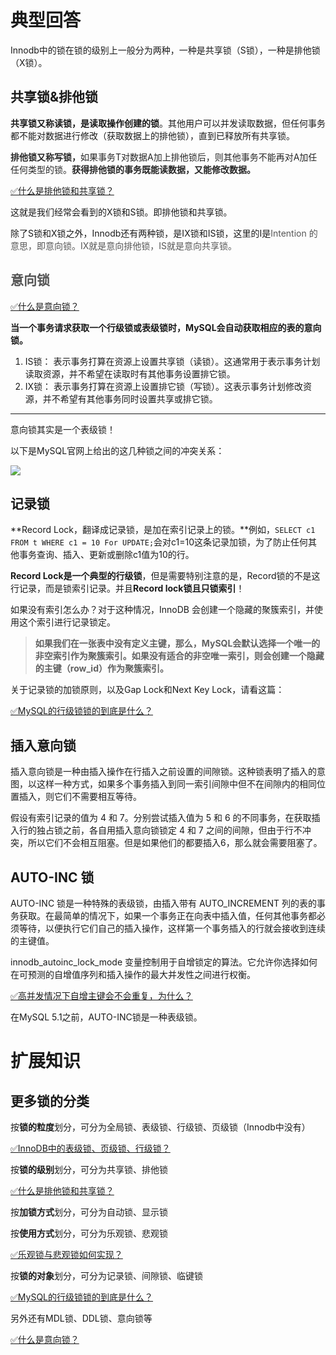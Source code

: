 # 典型回答


Innodb中的锁在锁的级别上一般分为两种，一种是共享锁（S锁），一种是排他锁（X锁）。



## 共享锁&排他锁


**共享锁又称读锁，是读取操作创建的锁**。其他用户可以并发读取数据，但任何事务都不能对数据进行修改（获取数据上的排他锁），直到已释放所有共享锁。



**<font style="color:rgb(38, 38, 38);">排他锁又称写锁，</font>**<font style="color:rgb(38, 38, 38);">如果事务T对数据A加上排他锁后，则其他事务不能再对A加任任何类型的锁。</font>**<font style="color:rgb(38, 38, 38);">获得排他锁的事务既能读数据，又能修改数据。</font>**<font style="color:rgb(38, 38, 38);"></font>



[✅什么是排他锁和共享锁？](https://www.yuque.com/hollis666/qyhor6/ec5yhfon858vcq5p)



这就是我们经常会看到的X锁和S锁。即排他锁和共享锁。



除了S锁和X锁之外，Innodb还有两种锁，是IX锁和IS锁，这里的I是<font style="color:rgb(85, 85, 85);">Intention 的意思，即意向锁。IX就是意向排他锁，IS就是意向共享锁。</font>

<font style="color:rgb(85, 85, 85);"></font>

## <font style="color:rgb(85, 85, 85);">意向锁</font>
<font style="color:rgb(85, 85, 85);"></font>

[✅什么是意向锁？](https://www.yuque.com/hollis666/qyhor6/zf7nalngrigml547)



**当一个事务请求获取一个行级锁或表级锁时，MySQL会自动获取相应的表的意向锁。**



1. IS锁： 表示事务打算在资源上设置共享锁（读锁）。这通常用于表示事务计划读取资源，并不希望在读取时有其他事务设置排它锁。
2. IX锁： 表示事务打算在资源上设置排它锁（写锁）。这表示事务计划修改资源，并不希望有其他事务同时设置共享或排它锁。

****

意向锁其实是一个表级锁！



以下是MySQL官网上给出的这几种锁之间的冲突关系：

![](https://cdn.nlark.com/yuque/0/2024/png/5378072/1709373174066-8297e99e-15e4-41bc-bd0c-775b907dae67.png)





## 记录锁


**Record Lock，翻译成记录锁，是加在索引记录上的锁。**例如，`SELECT c1 FROM t WHERE c1 = 10 For UPDATE;`会对c1=10这条记录加锁，为了防止任何其他事务查询、插入、更新或删除c1值为10的行。



**Record Lock是一个典型的行级锁**，但是需要特别注意的是，Record锁的不是这行记录，而是锁索引记录。并且**Record lock锁且只锁索引**！



如果没有索引怎么办？对于这种情况，InnoDB 会创建一个隐藏的聚簇索引，并使用这个索引进行记录锁定。



> **如果我们在一张表中没有定义主键，那么，MySQL会默认选择一个唯一的非空索引作为聚簇索引。如果没有适合的非空唯一索引，则会创建一个隐藏的主键（row_id）作为聚簇索引。**
>



关于记录锁的加锁原则，以及Gap Lock和Next Key Lock，请看这篇：



[✅MySQL的行级锁锁的到底是什么？](https://www.yuque.com/hollis666/qyhor6/kfygzw)



## 插入意向锁


插入意向锁是一种由插入操作在行插入之前设置的间隙锁。这种锁表明了插入的意图，以这样一种方式，如果多个事务插入到同一索引间隙中但不在间隙内的相同位置插入，则它们不需要相互等待。



假设有索引记录的值为 4 和 7。分别尝试插入值为 5 和 6 的不同事务，在获取插入行的独占锁之前，各自用插入意向锁锁定 4 和 7 之间的间隙，但由于行不冲突，所以它们不会相互阻塞。但是如果他们的都要插入6，那么就会需要阻塞了。



## AUTO-INC 锁


AUTO-INC 锁是一种特殊的表级锁，由插入带有 AUTO_INCREMENT 列的表的事务获取。在最简单的情况下，如果一个事务正在向表中插入值，任何其他事务都必须等待，以便执行它们自己的插入操作，这样第一个事务插入的行就会接收到连续的主键值。



innodb_autoinc_lock_mode 变量控制用于自增锁定的算法。它允许你选择如何在可预测的自增值序列和插入操作的最大并发性之间进行权衡。



[✅高并发情况下自增主键会不会重复，为什么？](https://www.yuque.com/hollis666/qyhor6/oxdeyunw5v65gqen)



在MySQL 5.1之前，AUTO-INC锁是一种表级锁。



# 扩展知识


## 更多锁的分类


按**锁的粒度**划分，可分为全局锁、表级锁、行级锁、页级锁（Innodb中没有）

[✅InnoDB中的表级锁、页级锁、行级锁？](https://www.yuque.com/hollis666/qyhor6/vef33zs32vyylktv)



按**锁的级别**划分，可分为共享锁、排他锁 

[✅什么是排他锁和共享锁？](https://www.yuque.com/hollis666/qyhor6/ec5yhfon858vcq5p)

按**加锁方式**划分，可分为自动锁、显示锁

按**使用方式**划分，可分为乐观锁、悲观锁

[✅乐观锁与悲观锁如何实现？](https://www.yuque.com/hollis666/qyhor6/ionc18)

按**锁的对象**划分，可分为记录锁、间隙锁、临键锁

[✅MySQL的行级锁锁的到底是什么？](https://www.yuque.com/hollis666/qyhor6/kfygzw)



另外还有MDL锁、DDL锁、意向锁等



[✅什么是意向锁？](https://www.yuque.com/hollis666/qyhor6/zf7nalngrigml547)



